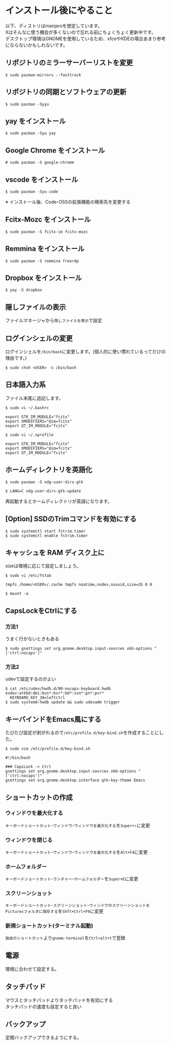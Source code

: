 # インストール後にやること
以下、ディストリはmanjaroを想定しています。  
Xはそんなに使う機会が多くないので忘れる前にちょくちょく更新中です。  
デスクトップ環境はGNOMEを使用しているため、xfceやKDEの場合あまり参考にならないかもしれないです。
## リポジトリのミラーサーバーリストを変更
```
$ sudo pacman-mirrors --fasttrack
```
## リポジトリの同期とソフトウェアの更新
```
$ sudo pacman -Syyu
```
## yay をインストール
```
$ sudo pacman -Syu yay
```
## Google Chrome をインストール
```
# sudo pacman -S google-chrome
```
## vscode をインストール
```
$ sudo pacman -Syu code
```
※ インストール後、Code-OSSの拡張機能の検索先を変更する
## Fcitx-Mozc をインストール
```
$ sudo pacman -S fcitx-im fcitx-mozc
```
## Remmina をインストール
```
$ sudo pacman -S remmina freerdp
```
## Dropbox をインストール
```
$ yay -S dropbox
```
## 隠しファイルの表示
ファイルマネージャから`隠しファイルを表示`で設定
## ログインシェルの変更
ログインシェルを`/bin/bash`に変更します。(個人的に使い慣れているってだけの理由です。)
```
$ sudo chsh <USER> -s /bin/bash
```
## 日本語入力系
ファイル末尾に追記します。
```
$ sudo vi ~/.bashrc
```
```
export GTK_IM_MODULE="fcitx"
export XMODIFIERS="@im=fcitx"
export QT_IM_MODULE="fcitx"
```
```
$ sudo vi ~/.xprofile
```
```
export GTK_IM_MODULE="fcitx"
export XMODIFIERS="@im=fcitx"
export QT_IM_MODULE="fcitx"
```
## ホームディレクトリを英語化
```
$ sudo pacman -S xdg-user-dirs-gtk
```
```
$ LANG=C xdg-user-dirs-gtk-update
```
再起動するとホームディレクトリが英語になります。
## [Option] SSDのTrimコマンドを有効にする
```
$ sudo systemctl start fstrim.timer
$ sudo systemctl enable fstrim.timer
```
## キャッシュを RAM ディスク上に
sizeは環境に応じて設定しましょう。
```
$ sudo vi /etc/fstab
```
```
tmpfs /home/<USER>/.cache tmpfs noatime,nodev,nosuid,size=2G 0 0
```
```
$ mount -a
```
## CapsLockをCtrlにする
### 方法1
うまく行かないときもある
```
$ sudo gsettings set org.gnome.desktop.input-sources xkb-options "['ctrl:nocaps']"
```
### 方法2
udevで設定するのがよい
```
$ cat /etc/udev/hwdb.d/90-nocaps-keyboard.hwdb
evdev:atkbd:dmi:bvn*:bvr*:bd*:svn*:pn*:pvr*
  KEYBOARD_KEY_3A=leftctrl
$ sudo systemd-hwdb update && sudo udevadm trigger
```
## キーバインドをEmacs風にする
たびたび設定が剥がれるので`/etc/profile.d/key-bind.sh`を作成することにした。
```
$ sudo vim /etc/profile.d/key-bind.sh
```
```
#!/bin/bash

### CapsLock -> Ctrl
gsettings set org.gnome.desktop.input-sources xkb-options "['ctrl:nocaps']"
gsettings set org.gnome.desktop.interface gtk-key-theme Emacs
```
## ショートカットの作成
### ウィンドウを最大化する
`キーボードショートカット`-`ウィンドウ`-`ウィンドウを最大化する`を`Super+↑`に変更
### ウィンドウを閉じる
`キーボードショートカット`-`ウィンドウ`-`ウィンドウを最大化する`を`Alt+F4`に変更
### ホームフォルダー
`キーボードショートカット`-`ランチャー`-`ホームフォルダー`を`Super+E`に変更
### スクリーンショット
`キーボードショートカット`-`スクリーンショット`-`ウィンドウのスクリーンショットをPicturesフォルダに保存する`を`Shft+Ctrl+F9`に変更
### 新規ショートカット(ターミナル起動)
`独自のショートカット`より`gnome-terminal`を`Ctrl+alt+t`で登録
## 電源
環境に合わせて設定する。
## タッチパッド
マウスとタッチパッドよりタッチパッドを有効にする  
タッチパッドの速度も設定すると良い
## バックアップ
定期バックアップできるようにする。
